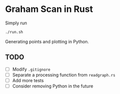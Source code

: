 # Graham Scan in Rust

Simply run

```sh
./run.sh
```

Generating points and plotting in Python.

## TODO

- [ ] Modify `.gitignore`
- [ ] Separate a processing function from `readgraph.rs`
- [ ] Add more tests
- [ ] Consider removing Python in the future
